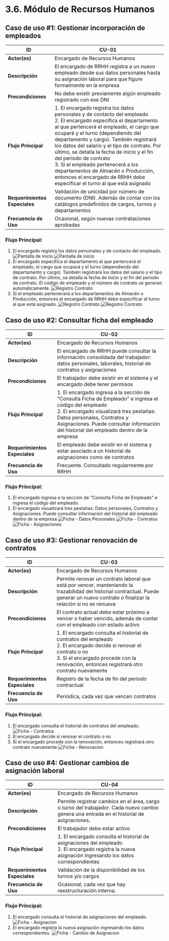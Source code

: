 # **3.6. Módulo de Recursos Humanos**

## **Caso de uso #1: Gestionar incorporación de empleados**

| **ID**               | CU-01                                                                   |
|----------------------|-------------------------------------------------------------------------|
| **Actor(es)**        | Encargado de Recursos Humanos                                            |
| **Descripción**      | El encargado de RRHH registra a un nuevo empleado desde sus datos personales hasta su asignación laboral para que figure formalmente en la empresa |
| **Precondiciones**   | No debe existir previamente algún empleado registrado con ese DNI |
| **Flujo Principal**  | 1. El encargado registra los datos personales y de contacto del empleado <br> 2. El encargado especifica el departamento al que pertencerá el empleado, el cargo que ocupará y el turno (dependiendo del departamento y cargo). También registrará los datos del salario y el tipo de contrato. Por último, se detalla la fecha de inicio y el fin del periodo de contrato <br> 3. Si el empleado pertenecerá a los departamentos de Almacén o Producción, entonces el encargado de RRHH debe especificar el turno al que está asignado |
| **Requerimientos Especiales** | Validación de unicidad por número de documento (DNI). Además de contar con los catálogos predefinidos de cargos, turnos y departamentos |
| **Frecuencia de Uso**| Ocasional, según nuevas contrataciones aprobadas |

### **Flujo Principal:**
1. El encargado registra los datos personales y de contacto del empleado.
![Pantalla de inicio](Prototipos_RRHH/Incorporacion01.png)
![Pantalla de inicio](Prototipos_RRHH/Incorporacion02.png)
2. El encargado especifica el departamento al que pertencerá el empleado, el cargo que ocupará y el turno (dependiendo del departamento y cargo). También registrará los datos del salario y el tipo de contrato. Por último, se detalla la fecha de inicio y el fin del periodo de contrato. El código de empleado y el número de contrato se generan automáticamente.
![Registro Contrato](Prototipos_RRHH/Contratacion01.png)
3. Si el empleado pertenecerá a los departamentos de Almacén o Producción, entonces el encargado de RRHH debe especificar el turno al que está asignado.
![Registro Contrato](Prototipos_RRHH/Contratacion02.png)
![Registro Contrato](Prototipos_RRHH/Contratacion03.png)

## **Caso de uso #2: Consultar ficha del empleado**

| **ID**               | CU-02                                                                   |
|----------------------|-------------------------------------------------------------------------|
| **Actor(es)**        | Encargado de Recursos Humanos                                            |
| **Descripción**      | El encargado de RRHH puede consultar la información consolidada del trabajador: datos personales, laborales, historial de contratos y asignaciones |
| **Precondiciones**   | El trabajador debe existir en el sistema y el encargado debe tener permisos |
| **Flujo Principal**  | 1. El encargado ingresa a la sección de "Consulta Ficha de Empleado" e ingresa el código del empleado <br> 2. El encargado visualizará tres pestañas: Datos personales, Contratos y Asignaciones. Puede consultar información del historial del empleado dentro de la empresa
| **Requerimientos Especiales** | El empleado debe existir en el sistema y estar asociado a un historial de asignaciones como de contratos |
| **Frecuencia de Uso**| Frecuente. Consultado regularmente por RRHH |

### **Flujo Principal:**
1. El encargado ingresa a la sección de "Consulta Ficha de Empleado" e ingresa el código del empleado.
2. El encargado visualizará tres pestañas: Datos personales, Contratos y Asignaciones. Puede consultar información del historial del empleado dentro de la empresa
![Ficha - Datos Personales](Prototipos_RRHH/FichaDatos.png)
![Ficha - Contratos](Prototipos_RRHH/FichaContrato.png)
![Ficha - Asignaciones](Prototipos_RRHH/FichaAsignacion.png)


## **Caso de uso #3: Gestionar renovación de contratos**

| **ID**               | CU-03                                                                   |
|----------------------|-------------------------------------------------------------------------|
| **Actor(es)**        | Encargado de Recursos Humanos                                            |
| **Descripción**      | Permite renovar un contrato laboral que está por vencer, manteniendo la trazabilidad del historial contractual. Puede generar un nuevo contrato o finalizar la relación si no se renueva |
| **Precondiciones**   | El contrato actual debe estar próximo a vencer o haber vencido, además de contar con el empleado con estado activo |
| **Flujo Principal**  | 1. El encargado consulta el historial de contratos del empleado <br> 2. El encargado decide si renovar el contrato o no <br> 3. Si el encargado procede con la renovación, entonces registrará otro contrato nuevamente |
| **Requerimientos Especiales** | Registro de la fecha de fin del periodo contractual |
| **Frecuencia de Uso**| Periódica, cada vez que vencen contratos |

### **Flujo Principal:**
1. El encargado consulta el historial de contratos del empleado.
![Ficha - Contratos](Prototipos_RRHH/FichaContrato.png)
2. El encargado decide si renovar el contrato o no
3. Si el encargado procede con la renovación, entonces registrará otro contrato nuevamente
![Ficha - Renovacion](Prototipos_RRHH/Renovacion.png)

## **Caso de uso #4: Gestionar cambios de asignación laboral**

| **ID**               | CU-04                                                                   |
|----------------------|-------------------------------------------------------------------------|
| **Actor(es)**        | Encargado de Recursos Humanos                                            |
| **Descripción**      | Permite registrar cambios en el área, cargo o turno del trabajador. Cada nuevo cambio genera una entrada en el historial de asignaciones. |
| **Precondiciones**   | El trabajador debe estar activo |
| **Flujo Principal**  | 1. El encargado consulta el historial de asignaciones del empleado <br> 2. El encargado registra la nueva asignación ingresando los datos correspondientes |
| **Requerimientos Especiales** | Validación de la disponibilidad de los turnos y/o cargos |
| **Frecuencia de Uso**| Ocasional, cada vez que hay reestructuración interna. |

### **Flujo Principal:**
1. El encargado consulta el historial de asignaciones del empleado.
![Ficha - Asignacion](Prototipos_RRHH/FichaAsignacion.png)
2. El encargado registra la nueva asignación ingresando los datos correspondientes.
![Ficha - Cambio de Asignacion](Prototipos_RRHH/CambioAsignacion.png)